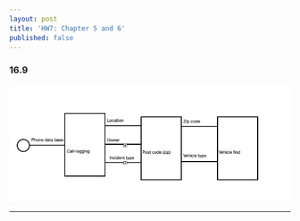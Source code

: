 ```yaml
---
layout: post
title: 'HW7: Chapter 5 and 6'
published: false
---
```


### 16.9

![ecs](/images/ecs.png)

---
